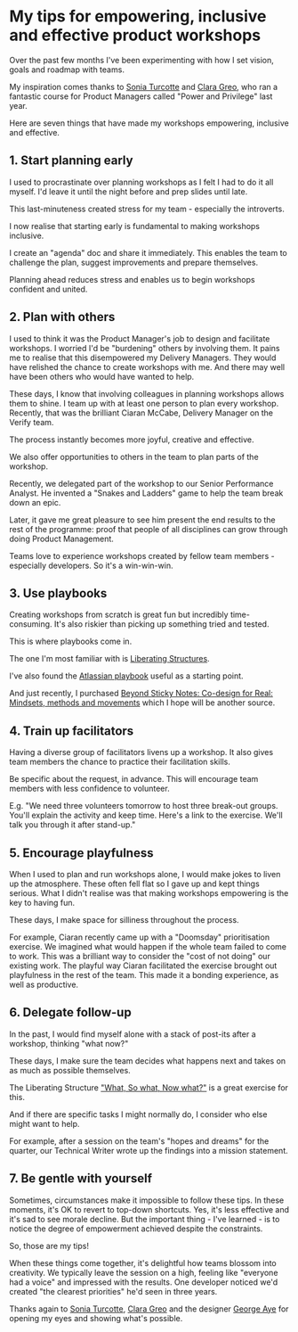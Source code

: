 # My tips for empowering, inclusive and effective product workshops

Over the past few months I've been experimenting with how I set vision, goals and roadmap with teams.

My inspiration comes thanks to [Sonia Turcotte](https://twitter.com/sonia_turcotte) and [Clara Greo](https://twitter.com/claragt), who ran a fantastic course for Product Managers called "Power and Privilege" last year.

Here are seven things that have made my workshops empowering, inclusive and effective.

## 1. Start planning early

I used to procrastinate over planning workshops as I felt I had to do it all myself. I'd leave it until the night before and prep slides until late.

This last-minuteness created stress for my team - especially the introverts. 

I now realise that starting early is fundamental to making workshops inclusive. 

I create an "agenda" doc and share it immediately. This enables the team to challenge the plan, suggest improvements and prepare themselves.

Planning ahead reduces stress and enables us to begin workshops confident and united.

## 2. Plan with others

I used to think it was the Product Manager's job to design and facilitate workshops. I worried I'd be "burdening" others by involving them. It pains me to realise that this disempowered my Delivery Managers. They would have relished the chance to create workshops with me. And there may well have been others who would have wanted to help.

These days, I know that involving colleagues in planning workshops allows them to shine. I team up with at least one person to plan every workshop. Recently, that was the brilliant Ciaran McCabe, Delivery Manager on the Verify team.

The process instantly becomes more joyful, creative and effective.

We also offer opportunities to others in the team to plan parts of the workshop.

Recently, we delegated part of the workshop to our Senior Performance Analyst. He invented a "Snakes and Ladders" game to help the team break down an epic. 

Later, it gave me great pleasure to see him present the end results to the rest of the programme: proof that people of all disciplines can grow through doing Product Management.

Teams love to experience workshops created by fellow team members - especially developers. So it's a win-win-win.

## 3. Use playbooks

Creating workshops from scratch is great fun but incredibly time-consuming. It's also riskier than picking up something tried and tested.

This is where playbooks come in.

The one I'm most familiar with is [Liberating Structures](https://www.liberatingstructures.com/). 

I've also found the [Atlassian playbook](https://www.atlassian.com/team-playbook) useful as a starting point. 

And just recently, I purchased [Beyond Sticky Notes: Co-design for Real: Mindsets, methods and movements](https://www.beyondstickynotes.com/tellmemore) which I hope will be another source.

## 4. Train up facilitators

Having a diverse group of facilitators livens up a workshop. It also gives team members the chance to practice their facilitation skills.

Be specific about the request, in advance. This will encourage team members with less confidence to volunteer.

E.g. "We need three volunteers tomorrow to host three break-out groups. You'll explain the activity and keep time. Here's a link to the exercise. We'll talk you through it after stand-up."

## 5. Encourage playfulness

When I used to plan and run workshops alone, I would make jokes to liven up the atmosphere. These often fell flat so I gave up and kept things serious. What I didn't realise was that making workshops empowering is the key to having fun.

These days, I make space for silliness throughout the process. 

For example, Ciaran recently came up with a "Doomsday" prioritisation exercise. We imagined what would happen if the whole team failed to come to work. This was a brilliant way to consider the "cost of not doing" our existing work. The playful way Ciaran facilitated the exercise brought out playfulness in the rest of the team. This made it a bonding experience, as well as productive.

## 6. Delegate follow-up

In the past, I would find myself alone with a stack of post-its after a workshop, thinking "what now?" 

These days, I make sure the team decides what happens next and takes on as much as possible themselves.

The Liberating Structure ["What, So what, Now what?"](https://www.liberatingstructures.com/9-what-so-what-now-what-w/) is a great exercise for this.

And if there are specific tasks I might normally do, I consider who else might want to help. 

For example, after a session on the team's "hopes and dreams" for the quarter, our Technical Writer wrote up the findings into a mission statement.

## 7. Be gentle with yourself

Sometimes, circumstances make it impossible to follow these tips. In these moments, it's OK to revert to top-down shortcuts. Yes, it's less effective and it's sad to see morale decline. But the important thing - I've learned - is to notice the degree of empowerment achieved despite the constraints. 

So, those are my tips!

When these things come together, it's delightful how teams blossom into creativity. We typically leave the session on a high, feeling like "everyone had a voice" and impressed with the results. One developer noticed we'd created "the clearest priorities" he'd seen in three years.

Thanks again to [Sonia Turcotte](https://twitter.com/sonia_turcotte), [Clara Greo](https://twitter.com/claragt) and the designer [George Aye](https://medium.com/greater-good-studio/design-educations-big-gap-understanding-the-role-of-power-1ee1756b7f08) for opening my eyes and showing what's possible.
